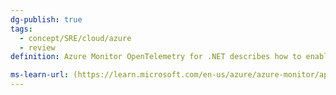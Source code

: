 ```yaml
---
dg-publish: true
tags:
  - concept/SRE/cloud/azure 
  - review
definition: Azure Monitor OpenTelemetry for .NET describes how to enable and configure OpenTelemetry-based data collection to power the experiences within Azure Monitor Application Insights.

ms-learn-url: (https://learn.microsoft.com/en-us/azure/azure-monitor/app/opentelemetry-enable?tabs=aspnetcore)
---
```

